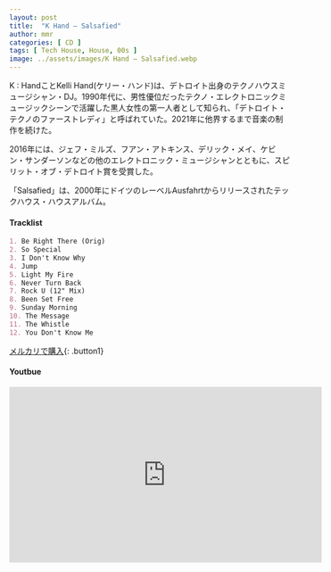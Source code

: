 ```yaml
---
layout: post
title:  "K Hand – Salsafied"
author: mmr
categories: [ CD ]
tags: [ Tech House, House, 00s ]
image: ../assets/images/K Hand – Salsafied.webp
---
```


K : HandことKelli Hand(ケリー・ハンド)は、デトロイト出身のテクノハウスミュージシャン・DJ。1990年代に、男性優位だったテクノ・エレクトロニックミュージックシーンで活躍した黒人女性の第一人者として知られ、「デトロイト・テクノのファーストレディ」と呼ばれていた。2021年に他界するまで音楽の制作を続けた。

2016年には、ジェフ・ミルズ、フアン・アトキンス、デリック・メイ、ケビン・サンダーソンなどの他のエレクトロニック・ミュージシャンとともに、スピリット・オブ・デトロイト賞を受賞した。

「Salsafied」は、2000年にドイツのレーベルAusfahrtからリリースされたテックハウス・ハウスアルバム。


#### Tracklist
```md
1. Be Right There (Orig)
2. So Special
3. I Don't Know Why
4. Jump
5. Light My Fire
6. Never Turn Back
7. Rock U (12" Mix)
8. Been Set Free
9. Sunday Morning
10. The Message
11. The Whistle
12. You Don't Know Me
```

[メルカリで購入](https://jp.mercari.com/item/m40094738865?afid=6142608987){: .button1}

#### Youtbue
<iframe width="560" height="315" src="https://www.youtube.com/embed/AJ6TE0Mh_lc?si=4KaeY9bmIGR6u4r5" title="YouTube video player" frameborder="0" allow="accelerometer; autoplay; clipboard-write; encrypted-media; gyroscope; picture-in-picture; web-share" referrerpolicy="strict-origin-when-cross-origin" allowfullscreen></iframe>